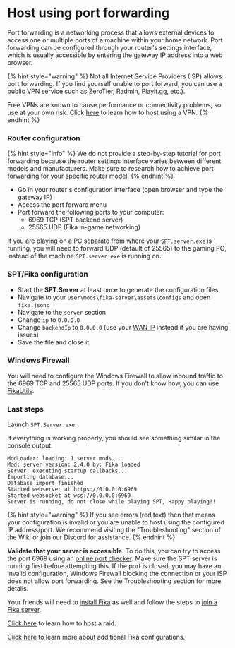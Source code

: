# Host using port forwarding

Port forwarding is a networking process that allows external devices to access one or multiple ports of a machine within your home network. Port forwarding can be configured through your router's settings interface, which is usually accessible by entering the gateway IP address into a web browser.

{% hint style="warning" %}
Not all Internet Service Providers (ISP) allows port forwarding. If you find yourself unable to port forward, you can use a public VPN service such as ZeroTier, Radmin, Playit.gg, etc.).&#x20;

Free VPNs are known to cause performance or connectivity problems, so use at your own risk. Click [here](host-using-a-vpn.md) to learn how to host using a VPN.
{% endhint %}

### Router configuration

{% hint style="info" %}
We do not provide a step-by-step tutorial for port forwarding because the router settings interface varies between different models and manufacturers. Make sure to research how to achieve port forwarding for your specific router model.
{% endhint %}

* Go in your router's configuration interface (open browser and type the [gateway IP](https://www.whatismyip.com/finding-your-default-gateway-address/))
* Access the port forward menu
* Port forward the following ports to your computer:
  * 6969 TCP (SPT backend server)
  * 25565 UDP (Fika in-game networking)

If you are playing on a PC separate from where your `SPT.server.exe` is running, you will need to forward UDP (default of 25565) to the gaming PC, instead of the machine `SPT.server.exe` is running on.

### SPT/Fika configuration

* Start the **SPT.Server** at least once to generate the configuration files
* Navigate to your `user\mods\fika-server\assets\configs` and open `fika.jsonc`
* Navigate to the `server` section
* Change `ip` to `0.0.0.0`
* Change `backendIp` to `0.0.0.0` (use your [WAN IP](https://www.whatismyip.com/) instead if you are having issues)
* Save the file and close it

### Windows Firewall

You will need to configure the Windows Firewall to allow inbound traffic to the 6969 TCP and 25565 UDP ports. If you don't know how, you can use [FikaUtils](https://github.com/Lacyway/FikaUtils/releases/latest).

### Last steps

Launch `SPT.Server.exe`.

If everything is working properly, you should see something similar in the console output:

```
ModLoader: loading: 1 server mods...
Mod: server version: 2.4.0 by: Fika loaded
Server: executing startup callbacks...
Importing database...
Database import finished
Started webserver at https://0.0.0.0:6969
Started websocket at wss://0.0.0.0:6969
Server is running, do not close while playing SPT, Happy playing!!
```

{% hint style="warning" %}
If you see errors (red text) then that means your configuration is invalid or you are unable to host using the configured IP address/port. We recommend visiting the "Troubleshooting" section of the Wiki or join our Discord for assistance.
{% endhint %}

**Validate that your server is accessible.** To do this, you can try to access the port 6969 using an [online port checker](https://portchecker.co). Make sure the SPT server is running first before attempting this. If the port is closed, you may have an invalid configuration, Windows Firewall blocking the connection or your ISP does not allow port forwarding. See the Troubleshooting section for more details.

Your friends will need to [install Fika](../installing-fika/) as well and follow the steps to [join a Fika server](../joining-a-fika-server/).

[Click here](../playing-fika.md#hosting-a-raid) to learn how to host a raid.

[Click here](../fika-configuration/) to learn more about additional Fika configurations.

